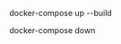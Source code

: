 <!-- docker servisini başlatmak için -->
docker-compose up --build

<!-- durdurmak -->
docker-compose down

